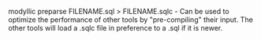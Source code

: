 modyllic preparse FILENAME.sql > FILENAME.sqlc - Can be used to optimize the
performance of other tools by "pre-compiling" their input.  The other tools
will load a .sqlc file in preference to a .sql if it is newer.
